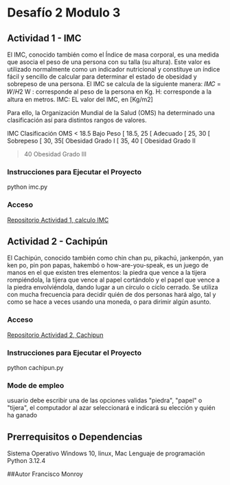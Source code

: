 # Desafío 2 Modulo 3

## Actividad 1 - IMC

El IMC, conocido también como el Índice de masa corporal, es una medida que asocia el
peso de una persona con su talla (su altura). Este valor es utilizado normalmente como un
indicador nutricional y constituye un índice fácil y sencillo de calcular para determinar el
estado de obesidad y sobrepeso de una persona. El IMC se calcula de la siguiente manera:
𝐼𝑀𝐶 = 𝑊/𝐻2
W : corresponde al peso de la persona en Kg.
H: corresponde a la altura en metros.
IMC: EL valor del IMC, en [Kg/m2]

Para ello, la Organización Mundial de la Salud (OMS) ha determinado una clasificación así
para distintos rangos de valores.

IMC Clasificación OMS
< 18.5 Bajo Peso
[ 18.5, 25 [ Adecuado
[ 25, 30 [ Sobrepeso
[ 30, 35[ Obesidad Grado I
[ 35, 40 [ Obesidad Grado II
> 40 Obesidad Grado III

### Instrucciones para Ejecutar el Proyecto
python imc.py


### Acceso
[Repositorio Actividad 1, calculo IMC](https://github.com/fmonroy75/Desafio-Python-TD-2024/tree/main/IMC)

## Actividad 2 - Cachipún
El Cachipún, conocido también como chin chan pu, pikachú, jankenpón, yan ken po, pin pon
papas, hakembó o how-are-you-speak, es un juego de manos en el que existen tres
elementos: la piedra que vence a la tijera rompiéndola, la tijera que vence al papel cortándolo
y el papel que vence a la piedra envolviéndola, dando lugar a un círculo o ciclo cerrado. Se
utiliza con mucha frecuencia para decidir quién de dos personas hará algo, tal y como se
hace a veces usando una moneda, o para dirimir algún asunto.

### Acceso
[Repositorio Actividad 2, Cachipun](https://github.com/fmonroy75/Desafio-Python-TD-2024/tree/main/cachipun)

### Instrucciones para Ejecutar el Proyecto
python cachipun.py

### Mode de empleo
usuario debe escribir una de las opciones validas "piedra", "papel" o "tijera", el computador al azar seleccionará e indicará su elección y quién ha ganado


## Prerrequisitos o Dependencias
Sistema Operativo  Windows 10, linux, Mac
Lenguaje de programación Python 3.12.4

##Autor
Francisco Monroy